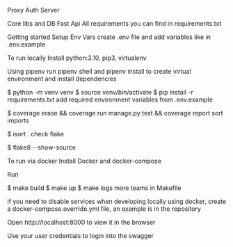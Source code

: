 Proxy Auth Server

Core libs and DB
Fast Api
All requirements you can find in requirements.txt

Getting started
Setup Env Vars
create .env file and add variables like in .env.example

To run locally
Install python:3.10, pip3, virtualenv

Using pipenv run pipenv shell and pipenv install to create virtual environment and install dependencies

$ python -m venv venv
$ source venv/bin/activate
$ pip  install -r requirements.txt
add required environment variables from .env.example


$ coverage erase && coverage run manage.py test && coverage report
sort imports

$  isort .
check flake

$  flake8 --show-source

To run via docker
Install Docker and docker-compose

Run

$ make build
$ make up
$ make logs
more teams in Makefile


if you need to disable services when developing locally using docker, create a docker-compose.override.yml file, an example is in the repository

Open http://localhost:8000 to view it in the browser


Use your user credentials to login into the swagger